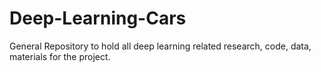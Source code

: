 # Deep-Learning-Cars
General Repository to hold all deep learning related research, code, data, materials for the project.
